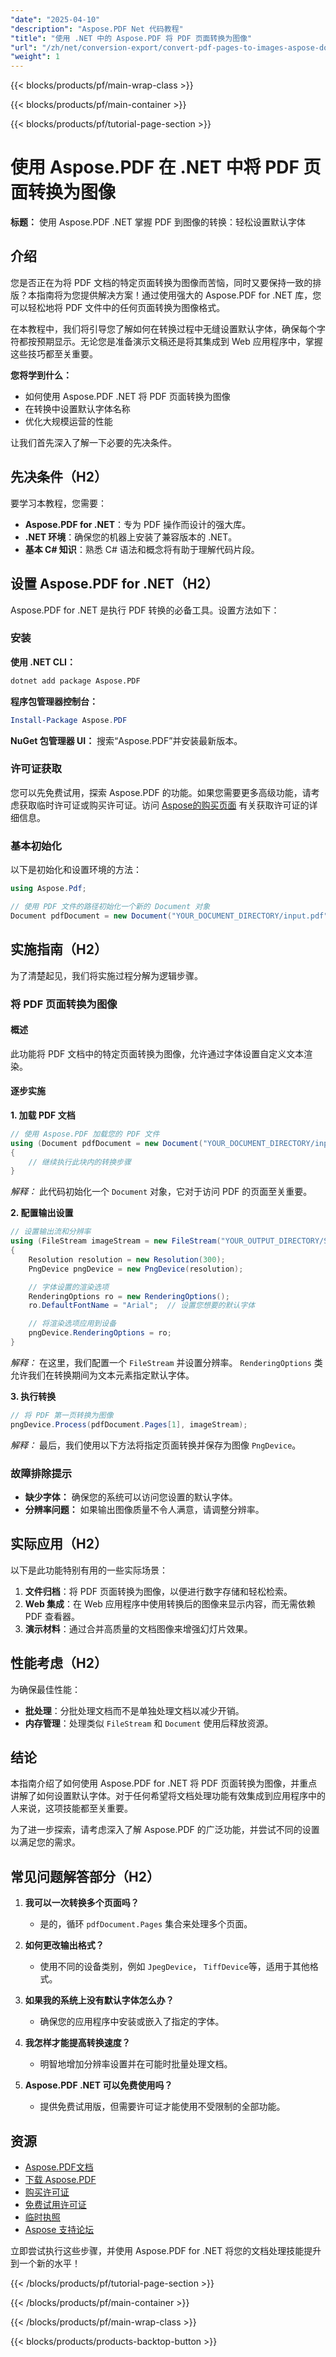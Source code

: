 ```yaml
---
"date": "2025-04-10"
"description": "Aspose.PDF Net 代码教程"
"title": "使用 .NET 中的 Aspose.PDF 将 PDF 页面转换为图像"
"url": "/zh/net/conversion-export/convert-pdf-pages-to-images-aspose-dotnet/"
"weight": 1
---
```


{{< blocks/products/pf/main-wrap-class >}}

{{< blocks/products/pf/main-container >}}

{{< blocks/products/pf/tutorial-page-section >}}


# 使用 Aspose.PDF 在 .NET 中将 PDF 页面转换为图像

**标题：** 使用 Aspose.PDF .NET 掌握 PDF 到图像的转换：轻松设置默认字体

## 介绍

您是否正在为将 PDF 文档的特定页面转换为图像而苦恼，同时又要保持一致的排版？本指南将为您提供解决方案！通过使用强大的 Aspose.PDF for .NET 库，您可以轻松地将 PDF 文件中的任何页面转换为图像格式。 

在本教程中，我们将引导您了解如何在转换过程中无缝设置默认字体，确保每个字符都按预期显示。无论您是准备演示文稿还是将其集成到 Web 应用程序中，掌握这些技巧都至关重要。

**您将学到什么：**
- 如何使用 Aspose.PDF .NET 将 PDF 页面转换为图像
- 在转换中设置默认字体名称
- 优化大规模运营的性能

让我们首先深入了解一下必要的先决条件。

## 先决条件（H2）

要学习本教程，您需要：
- **Aspose.PDF for .NET**：专为 PDF 操作而设计的强大库。
- **.NET 环境**：确保您的机器上安装了兼容版本的 .NET。
- **基本 C# 知识**：熟悉 C# 语法和概念将有助于理解代码片段。

## 设置 Aspose.PDF for .NET（H2）

Aspose.PDF for .NET 是执行 PDF 转换的必备工具。设置方法如下：

### 安装

**使用 .NET CLI：**
```bash
dotnet add package Aspose.PDF
```

**程序包管理器控制台：**
```powershell
Install-Package Aspose.PDF
```

**NuGet 包管理器 UI：**
搜索“Aspose.PDF”并安装最新版本。

### 许可证获取

您可以先免费试用，探索 Aspose.PDF 的功能。如果您需要更多高级功能，请考虑获取临时许可证或购买许可证。访问 [Aspose的购买页面](https://purchase.aspose.com/buy) 有关获取许可证的详细信息。

### 基本初始化

以下是初始化和设置环境的方法：

```csharp
using Aspose.Pdf;

// 使用 PDF 文件的路径初始化一个新的 Document 对象
Document pdfDocument = new Document("YOUR_DOCUMENT_DIRECTORY/input.pdf");
```

## 实施指南（H2）

为了清楚起见，我们将实施过程分解为逻辑步骤。

### 将 PDF 页面转换为图像

#### 概述

此功能将 PDF 文档中的特定页面转换为图像，允许通过字体设置自定义文本渲染。

#### 逐步实施

**1. 加载 PDF 文档**

```csharp
// 使用 Aspose.PDF 加载您的 PDF 文件
using (Document pdfDocument = new Document("YOUR_DOCUMENT_DIRECTORY/input.pdf"))
{
    // 继续执行此块内的转换步骤
}
```

*解释：* 此代码初始化一个 `Document` 对象，它对于访问 PDF 的页面至关重要。

**2. 配置输出设置**

```csharp
// 设置输出流和分辨率
using (FileStream imageStream = new FileStream("YOUR_OUTPUT_DIRECTORY/SetDefaultFontName.png", FileMode.Create))
{
    Resolution resolution = new Resolution(300);
    PngDevice pngDevice = new PngDevice(resolution);

    // 字体设置的渲染选项
    RenderingOptions ro = new RenderingOptions();
    ro.DefaultFontName = "Arial";  // 设置您想要的默认字体

    // 将渲染选项应用到设备
    pngDevice.RenderingOptions = ro;
}
```

*解释：* 在这里，我们配置一个 `FileStream` 并设置分辨率。 `RenderingOptions` 类允许我们在转换期间为文本元素指定默认字体。

**3. 执行转换**

```csharp
// 将 PDF 第一页转换为图像
pngDevice.Process(pdfDocument.Pages[1], imageStream);
```

*解释：* 最后，我们使用以下方法将指定页面转换并保存为图像 `PngDevice`。

### 故障排除提示

- **缺少字体：** 确保您的系统可以访问您设置的默认字体。
- **分辨率问题：** 如果输出图像质量不令人满意，请调整分辨率。

## 实际应用（H2）

以下是此功能特别有用的一些实际场景：

1. **文件归档**：将 PDF 页面转换为图像，以便进行数字存储和轻松检索。
2. **Web 集成**：在 Web 应用程序中使用转换后的图像来显示内容，而无需依赖 PDF 查看器。
3. **演示材料**：通过合并高质量的文档图像来增强幻灯片效果。

## 性能考虑（H2）

为确保最佳性能：

- **批处理**：分批处理文档而不是单独处理文档以减少开销。
- **内存管理**：处理类似 `FileStream` 和 `Document` 使用后释放资源。

## 结论

本指南介绍了如何使用 Aspose.PDF for .NET 将 PDF 页面转换为图像，并重点讲解了如何设置默认字体。对于任何希望将文档处理功能有效集成到应用程序中的人来说，这项技能都至关重要。

为了进一步探索，请考虑深入了解 Aspose.PDF 的广泛功能，并尝试不同的设置以满足您的需求。

## 常见问题解答部分（H2）

1. **我可以一次转换多个页面吗？**
   - 是的，循环 `pdfDocument.Pages` 集合来处理多个页面。
   
2. **如何更改输出格式？**
   - 使用不同的设备类别，例如 `JpegDevice`， `TiffDevice`等，适用于其他格式。

3. **如果我的系统上没有默认字体怎么办？**
   - 确保您的应用程序中安装或嵌入了指定的字体。

4. **我怎样才能提高转换速度？**
   - 明智地增加分辨率设置并在可能时批量处理文档。

5. **Aspose.PDF .NET 可以免费使用吗？**
   - 提供免费试用版，但需要许可证才能使用不受限制的全部功能。

## 资源

- [Aspose.PDF文档](https://reference.aspose.com/pdf/net/)
- [下载 Aspose.PDF](https://releases.aspose.com/pdf/net/)
- [购买许可证](https://purchase.aspose.com/buy)
- [免费试用许可证](https://releases.aspose.com/pdf/net/)
- [临时执照](https://purchase.aspose.com/temporary-license/)
- [Aspose 支持论坛](https://forum.aspose.com/c/pdf/10)

立即尝试执行这些步骤，并使用 Aspose.PDF for .NET 将您的文档处理技能提升到一个新的水平！

{{< /blocks/products/pf/tutorial-page-section >}}

{{< /blocks/products/pf/main-container >}}

{{< /blocks/products/pf/main-wrap-class >}}

{{< blocks/products/products-backtop-button >}}